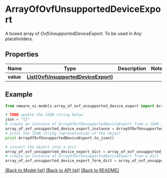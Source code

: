 # ArrayOfOvfUnsupportedDeviceExport

A boxed array of *OvfUnsupportedDeviceExport*. To be used in *Any* placeholders. 

## Properties
Name | Type | Description | Notes
------------ | ------------- | ------------- | -------------
**value** | [**List[OvfUnsupportedDeviceExport]**](OvfUnsupportedDeviceExport.md) |  | 

## Example

```python
from vmware_vi.models.array_of_ovf_unsupported_device_export import ArrayOfOvfUnsupportedDeviceExport

# TODO update the JSON string below
json = "{}"
# create an instance of ArrayOfOvfUnsupportedDeviceExport from a JSON string
array_of_ovf_unsupported_device_export_instance = ArrayOfOvfUnsupportedDeviceExport.from_json(json)
# print the JSON string representation of the object
print ArrayOfOvfUnsupportedDeviceExport.to_json()

# convert the object into a dict
array_of_ovf_unsupported_device_export_dict = array_of_ovf_unsupported_device_export_instance.to_dict()
# create an instance of ArrayOfOvfUnsupportedDeviceExport from a dict
array_of_ovf_unsupported_device_export_form_dict = array_of_ovf_unsupported_device_export.from_dict(array_of_ovf_unsupported_device_export_dict)
```
[[Back to Model list]](../README.md#documentation-for-models) [[Back to API list]](../README.md#documentation-for-api-endpoints) [[Back to README]](../README.md)


